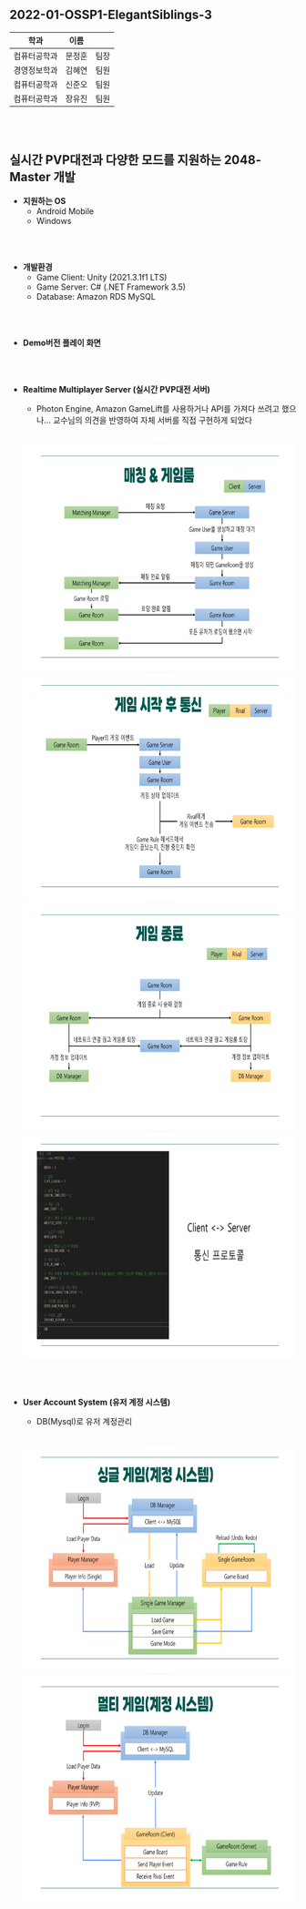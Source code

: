 ## 2022-01-OSSP1-ElegantSiblings-3

|학과|이름||
|------|---|---|
|컴퓨터공학과|문정훈|팀장|
|경영정보학과|김혜연|팀원|
|컴퓨터공학과|신준오|팀원|
|컴퓨터공학과|장유진|팀원|

<br><br>


## 실시간 PVP대전과 다양한 모드를 지원하는 2048-Master 개발

* **지원하는 OS**
  * Android Mobile
  * Windows
<br>
<br>

* **개발환경**
  * Game Client: Unity (2021.3.1f1 LTS)
  * Game Server: C# (.NET Framework 3.5)
  * Database: Amazon RDS MySQL  
<br>
<br>

* **Demo버전 플레이 화면**
<br>
<br>

* **Realtime Multiplayer Server (실시간 PVP대전 서버)**
  * Photon Engine, Amazon GameLift를 사용하거나 API를 가져다 쓰려고 했으나... 교수님의 의견을 반영하여 자체 서버를 직접 구현하게 되었다
  
  <br><img src="https://github.com/CSID-DGU/2022-01-OSSP1-ElegantSiblings-3/blob/main/Image/Server_Logic1.png" width="711" height="400"/>
  <img src="https://github.com/CSID-DGU/2022-01-OSSP1-ElegantSiblings-3/blob/main/Image/Server_Logic2.png" width="711" height="400"/>
  <img src="https://github.com/CSID-DGU/2022-01-OSSP1-ElegantSiblings-3/blob/main/Image/Server_Logic3.png" width="711" height="400"/>
  <img src="https://github.com/CSID-DGU/2022-01-OSSP1-ElegantSiblings-3/blob/main/Image/Server_Logic4.png" width="711" height="400"/>
<br>
<br>

* **User Account System (유저 계정 시스템)**
  * DB(Mysql)로 유저 계정관리
  
  <br><img src="https://github.com/CSID-DGU/2022-01-OSSP1-ElegantSiblings-3/blob/main/Image/User_Account1.png" width="711" height="400"/>
  <img src="https://github.com/CSID-DGU/2022-01-OSSP1-ElegantSiblings-3/blob/main/Image/User_Account2.png" width="711" height="400"/>

<br>
<br>
